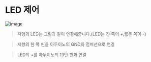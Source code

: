 # LED 제어

![image](https://github.com/morningB/arduino_python/assets/114423035/f9bcde40-258b-4c56-bb55-7ff9ffd17472)

> 저항과 LED는 그림과 같이 연결해줍니다.(LED는 긴 쪽이 +,짧은 쪽이 -)

> 저항의 한 쪽 핀을 아두이노의 GND와 점퍼선으로 연결

> LED의 +를 아두이노의 13번 핀과 연결


